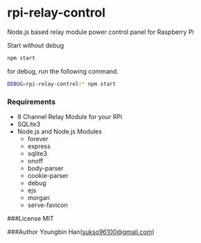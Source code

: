 # rpi-relay-control
Node.js based relay module power control panel for Raspberry Pi

Start without debug
```bash
npm start
```
for debug, run the following command.
```bash
DEBUG=rpi-relay-control:* npm start
```

### Requirements
- 8 Channel Relay Module for your RPi
- SQLite3
- Node.js and Node.js Modules
  - forever
  - express
  - sqlite3
  - onoff
  - body-parser
  - cookie-parser
  - debug
  - ejs
  - morgan
  - serve-favicon

###License
MIT

###Author
Youngbin Han(sukso96100@gmail.com)
